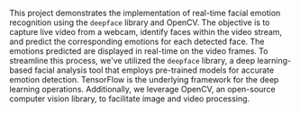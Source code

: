 This project demonstrates the implementation of real-time facial emotion recognition using the 
`deepface` library and OpenCV. The objective is to capture live video from a webcam, identify faces 
within the video stream, and predict the corresponding emotions for each detected face. The 
emotions predicted are displayed in real-time on the video frames.
To streamline this process, we've utilized the `deepface` library, a deep learning-based facial analysis 
tool that employs pre-trained models for accurate emotion detection. TensorFlow is the underlying 
framework for the deep learning operations. Additionally, we leverage OpenCV, an open-source 
computer vision library, to facilitate image and video processing.
